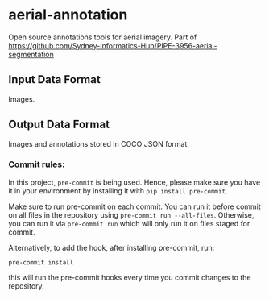 # aerial-annotation
Open source annotations tools for aerial imagery. Part of https://github.com/Sydney-Informatics-Hub/PIPE-3956-aerial-segmentation


## Input Data Format

Images.

## Output Data Format

Images and annotations stored in COCO JSON format. 


### Commit rules:

In this project, `pre-commit` is being used. Hence, please make sure you have it in your
environment by installing it with `pip install pre-commit`.

Make sure to run pre-commit on each commit. You can run it before commit on all files in the
repository using `pre-commit run --all-files`. Otherwise, you can run it via `pre-commit run`
which will only run it on files staged for commit.

Alternatively, to add the hook, after installing pre-commit, run:

```
pre-commit install
```

this will run the pre-commit hooks every time you commit changes to the repository.
